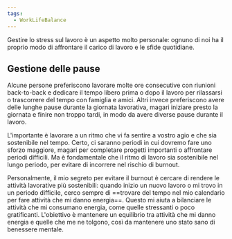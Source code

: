```yaml
---
tags:
  - WorkLifeBalance
---
```

Gestire lo stress sul lavoro è un aspetto molto personale: ognuno di noi ha il proprio modo di affrontare il carico di lavoro e le sfide quotidiane.

## Gestione delle pause
Alcune persone preferiscono lavorare molte ore consecutive con riunioni back-to-back e dedicare il tempo libero prima o dopo il lavoro per rilassarsi o trascorrere del tempo con famiglia e amici.
Altri invece preferiscono avere delle lunghe pause durante la giornata lavorativa, magari iniziare presto la giornata e finire non troppo tardi, in modo da avere diverse pause durante il lavoro.

L'importante è lavorare a un ritmo che vi fa sentire a vostro agio e che sia sostenibile nel tempo. Certo, ci saranno periodi in cui dovremo fare uno sforzo maggiore, magari per completare progetti importanti o affrontare periodi difficili. Ma è fondamentale che il ritmo di lavoro sia sostenibile nel lungo periodo, per evitare di incorrere nel rischio di burnout.

Personalmente, il mio segreto per evitare il burnout è cercare di rendere le attività lavorative più sostenibili: quando inizio un nuovo lavoro o mi trovo in un periodo difficile, cerco sempre di ==trovare del tempo nel mio calendario per fare attività che mi danno energia==.
Questo mi aiuta a bilanciare le attività che mi consumano energia, come quelle stressanti o poco gratificanti.
L'obiettivo è mantenere un equilibrio tra attività che mi danno energia e quelle che me ne tolgono, così da mantenere uno stato sano di benessere mentale.